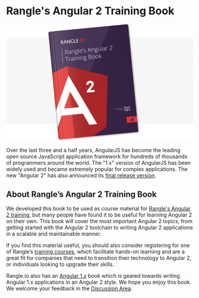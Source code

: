 # Rangle's Angular 2 Training Book

![ngcourse2](./img/book-cover.png "Rangle's Angular 2 Training Book")

Over the last three and a half years, AngularJS has become the leading open
source JavaScript application framework for hundreds of thousands of programmers
around the world. The "1.x" version of AngularJS has been widely used and became
extremely popular for complex applications. The new "Angular 2" has also announced its [final release version](http://angularjs.blogspot.ca/2016/09/angular2-final.html).

## About Rangle’s Angular 2 Training Book

We developed this book to be used as course material for
[Rangle's Angular 2 training](http://go.rangle.io/angular-2-training), but many
people have found it to be useful for learning Angular 2 on
their own.  This book will cover the most important Angular 2 topics, from
getting started with the Angular 2 toolchain to writing Angular 2 applications
in a scalable and maintainable manner.

If you find this material useful, you should also consider registering for one
of Rangle’s [training courses](http://go.rangle.io/angular-2-training), which
facilitate hands-on learning and are a great fit for companies that need to
transition their technology to Angular 2, or individuals looking to upgrade
their skills.

Rangle.io also has an [Angular 1.x](http://ngcourse-1.rangle.io/) book which is
geared towards writing Angular 1.x applications in an Angular 2 style. We hope
you enjoy this book. We welcome your feedback in the
[Discussion Area](https://www.gitbook.com/book/rangle-io/ngcourse2/discussions).
